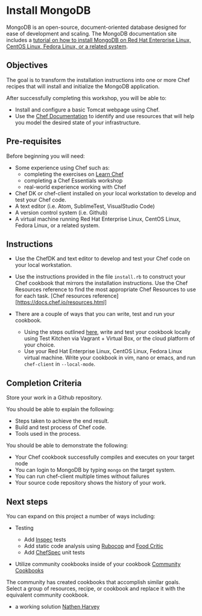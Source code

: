 # Install MongoDB

MongoDB is an open-source, document-oriented database designed for ease of development and scaling.  The MongoDB documentation site includes a [tutorial on how to install MongoDB on Red Hat Enterprise Linux, CentOS Linux, Fedora Linux, or a related system](http://docs.mongodb.org/manual/tutorial/install-mongodb-on-red-hat-centos-or-fedora-linux/).

## Objectives

The goal is to transform the installation instructions into one or more Chef recipes that will install and initialize the MongoDB application.

After successfully completing this workshop, you will be able to:

* Install and configure a basic Tomcat webpage using Chef.
* Use the [Chef Documentation](http://docs.chef.io) to identify and use resources that will help you model the desired state of your infrastructure.

## Pre-requisites

Before beginning you will need:

* Some experience using Chef such as:
  * completing the exercises on [Learn Chef](http://learn.chef.io/tutorials)
  * completing a Chef Essentials workshop
  * real-world experience working with Chef
* Chef DK or chef-client installed on your local workstation to develop and test your Chef code.
* A text editor (i.e. Atom, SublimeTest, VisualStudio Code)
* A version control system (i.e. Github)
* A virtual machine running Red Hat Enterprise Linux, CentOS Linux, Fedora Linux, or a related system.

## Instructions

* Use the ChefDK and text editor to develop and test your Chef code on your local workstation.
* Use the instructions provided in the file `install.rb` to construct your Chef cookbook that mirrors the installation instructions. Use the Chef Resources reference to find the most appropriate Chef Resources to use for each task. [Chef resources reference][https://docs.chef.io/resources.html]

* There are a couple of ways that you can write, test and run your cookbook.
  * Using the steps outlined [here](https://learn.chef.io/tutorials/local-development/), write and test your cookbook locally using Test Kitchen via Vagrant + Virtual Box, or the cloud platform of your choice.
  * Use your Red Hat Enterprise Linux, CentOS Linux, Fedora Linux virtual machine. Write your cookbook in vim, nano or emacs, and run `chef-client` in `--local-mode`.

## Completion Criteria

  Store your work in a Github repository.

  You should be able to explain the following:

  * Steps taken to achieve the end result.
  * Build and test process of Chef code.
  * Tools used in the process.

  You should be able to demonstrate the following:

  * Your Chef cookbook successfully compiles and executes on your target node
  * You can login to MongoDB by typing `mongo` on the target system.
  * You can run chef-client multiple times without failures
  * Your source code repository shows the history of your work.

## Next steps

  You can expand on this project a number of ways including:

  * Testing
    * Add [Inspec](http://inspec.io/) tests
    * Add static code analysis using [Rubocop](https://github.com/bbatsov/rubocop) and [Food Critic](foodcritic.io)
    * Add [ChefSpec](http://sethvargo.github.io/chefspec/) unit tests

  * Utilize community cookbooks inside of your cookbook [Community Cookbooks](http://supermarket.chef.io)

  The community has created cookbooks that accomplish similar goals. Select a group of resources, recipe, or cookbook and replace it with the equivalent community cookbook.


* a working solution [Nathen Harvey](https://github.com/nathenharvey/install_mongo)
